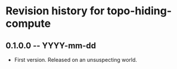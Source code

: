 # Revision history for topo-hiding-compute

## 0.1.0.0  -- YYYY-mm-dd

* First version. Released on an unsuspecting world.
